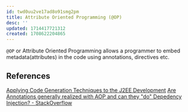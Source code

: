 ```yaml
---
id: twd0uu2ve17ad8o91smg2pm
title: Attribute Oriented Programming (@OP)
desc: ''
updated: 1714417721312
created: 1708622204865
---
```


`@OP` or Attribute Oriented Programming allows a programmer to embed metadata(attributes) in the code using annotations, directives etc.

## References

[Applying Code Generation Techniques to the J2EE Development](https://www.informit.com/articles/article.aspx?p=389718&seqNum=4)
[Are Annotations generally realized with AOP and can they "do" Depedency Injection? - StackOverflow](https://stackoverflow.com/questions/6110266/are-annotations-generally-realized-with-aop-and-can-they-do-depedency-injectio)
